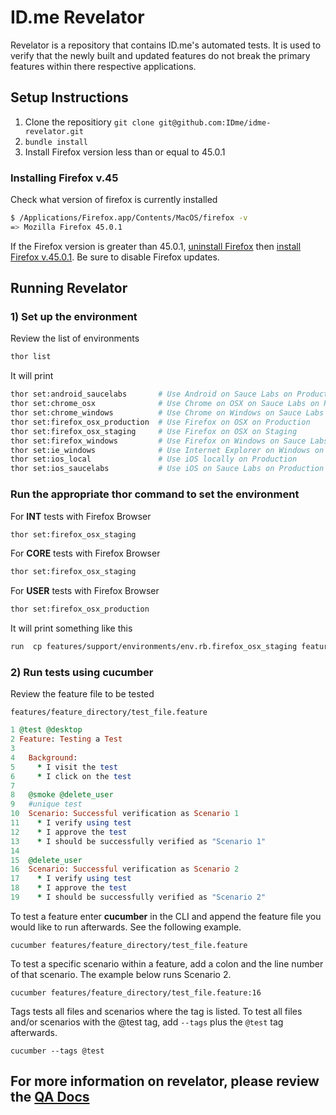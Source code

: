 # ID.me Revelator

Revelator is a repository that contains ID.me's automated tests.  It is used to verify that the newly built and updated features do not break the primary features within there respective applications.

## Setup Instructions

1. Clone the repositiory `git clone git@github.com:IDme/idme-revelator.git`
2. `bundle install`
3. Install Firefox version less than or equal to 45.0.1

### Installing Firefox v.45
Check what version of firefox is currently installed
```bash
$ /Applications/Firefox.app/Contents/MacOS/firefox -v
=> Mozilla Firefox 45.0.1
```

If the Firefox version is greater than 45.0.1, [uninstall Firefox](http://kb.mozillazine.org/Uninstalling_Firefox)
then [install Firefox v.45.0.1](https://ftp.mozilla.org/pub/firefox/releases/45.0.1/mac/en-US/).  Be sure to disable Firefox updates.

## Running Revelator

### 1) Set up the environment
Review the list of environments
```bash
thor list
```

It will print
```bash
thor set:android_saucelabs       # Use Android on Sauce Labs on Production
thor set:chrome_osx              # Use Chrome on OSX on Sauce Labs on Production
thor set:chrome_windows          # Use Chrome on Windows on Sauce Labs on Production
thor set:firefox_osx_production  # Use Firefox on OSX on Production
thor set:firefox_osx_staging     # Use Firefox on OSX on Staging
thor set:firefox_windows         # Use Firefox on Windows on Sauce Labs on Production
thor set:ie_windows              # Use Internet Explorer on Windows on Sauce Labs on Production
thor set:ios_local               # Use iOS locally on Production
thor set:ios_saucelabs           # Use iOS on Sauce Labs on Production
```

### Run the appropriate thor command to set the environment
For **INT** tests with Firefox Browser
```bash
thor set:firefox_osx_staging
```

For **CORE** tests with Firefox Browser
```bash
thor set:firefox_osx_staging
```

For **USER** tests with Firefox Browser
```bash
thor set:firefox_osx_production
```

It will print something like this
```bash
run  cp features/support/environments/env.rb.firefox_osx_staging features/support/env.rb from "."
```
### 2) Run tests using cucumber

Review the feature file to be tested

`features/feature_directory/test_file.feature`
```ruby
1 @test @desktop
2 Feature: Testing a Test
3
4   Background:
5     * I visit the test
6     * I click on the test
7
8   @smoke @delete_user
9   #unique test
10  Scenario: Successful verification as Scenario 1
11    * I verify using test
12    * I approve the test
13    * I should be successfully verified as "Scenario 1"
14
15  @delete_user
16  Scenario: Successful verification as Scenario 2
17    * I verify using test
18    * I approve the test
19    * I should be successfully verified as "Scenario 2"
```
To test a feature enter **cucumber** in the CLI and append the feature file you would like to run afterwards.  See the following example.
```
cucumber features/feature_directory/test_file.feature
```

To test a specific scenario within a feature, add a colon and the line number of that scenario.  The example below runs Scenario 2.
```
cucumber features/feature_directory/test_file.feature:16
```

Tags tests all files and scenarios where the tag is listed.  To test all files and/or scenarios with the @test tag, add `--tags` plus the `@test` tag afterwards.
```
cucumber --tags @test
```

## For more information on revelator, please review the [QA Docs](https://github.com/IDme/docs/blob/master/quality_assurance/qa_resource_guide/revelator.md)
